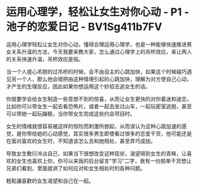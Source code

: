 # 运用心理学，轻松让女生对你心动 - P1 - 池子的恋爱日记 - BV1Sg411b7FV

运用心理学轻松让女生对你心动，懂得合理运用心理学，也是一种能够快速推进男女关系升温的方法，今天我要来教大家，怎么通过心理学上的吊桥效应，来让两人的关系快速升温，吊桥效应是指。

当一个人提心吊胆的过吊桥的时候，会不由自主的心跳加快，如果这个时候碰巧遇见另一个人，那么他会错把由这种情境引起的心跳加快，理解为对方使自己心动，才产生的生理反应，因此如果你想运用这个妙招去追女生的话。

你就要学会给女生制造一些意想不到的惊喜，从而让女生更快的对你着迷和迷恋，比如你可以带女生一起去看恐怖片，或者一起去坐过山车，一起玩密室逃脱，甚至可以带她一起玩蹦极，当你带女生完成这些约会项目时。

女生的情绪就很容易被这样的惊险而刺激所掀起，从而误认为这种心跳加速的感觉，是你带给她的心动感觉，其实很多男生即使看过很多的恋爱干货，他可能还是在面对喜欢的女生时，不知道该怎么去和她相处，甚至弄巧成拙。

导致女生敷衍冷淡自己，如果当下很想改变这种现状，渴望得到女生的青睐，让喜欢的女生也喜欢上你，你可以来我的后台留言"学习"二字，我有一份脱单干货想让兄弟们看到，里面就讲了如何应对和女生相处时的各种问题。

輕鬆讓喜歡的女生渴望和自己在一起。